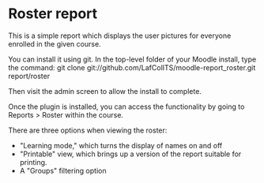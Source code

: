 Roster report
=============

This is a simple report which displays the user pictures for everyone enrolled in the given course.

You can install it using git. In the top-level folder of your
Moodle install, type the command:
    git clone git://github.com/LafColITS/moodle-report_roster.git report/roster

Then visit the admin screen to allow the install to complete.

Once the plugin is installed, you can access the functionality by going to
Reports > Roster within the course.

There are three options when viewing the roster:

- "Learning mode," which turns the display of names on and off
- "Printable" view, which brings up a version of the report suitable for printing.
- A "Groups" filtering option